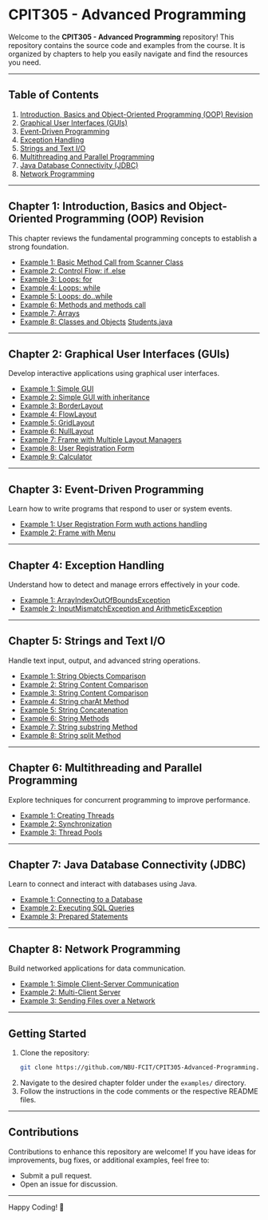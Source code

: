 # CPIT305 - Advanced Programming

Welcome to the **CPIT305 - Advanced Programming** repository! This repository contains the source code and examples from the course. It is organized by chapters to help you easily navigate and find the resources you need.

---

## Table of Contents

1. [Introduction, Basics and Object-Oriented Programming (OOP) Revision](#chapter-1-introduction-basics-and-object-oriented-programming-oop-revision)
3. [Graphical User Interfaces (GUIs)](#chapter-2-graphical-user-interfaces-guis)
4. [Event-Driven Programming](#chapter-3-event-driven-programming)
5. [Exception Handling](#chapter-4-exception-handling)
6. [Strings and Text I/O](#chapter-5-strings-and-text-io)
7. [Multithreading and Parallel Programming](#chapter-6-multithreading-and-parallel-programming)
8. [Java Database Connectivity (JDBC)](#chapter-7-java-database-connectivity-jdbc)
9. [Network Programming](#chapter-8-network-programming)

---

## Chapter 1: Introduction, Basics and Object-Oriented Programming (OOP) Revision 
This chapter reviews the fundamental programming concepts to establish a strong foundation.
- [Example 1: Basic Method Call from Scanner Class](CodeExamples/src/cpit305/chapter1/Example01.java)
- [Example 2: Control Flow: if..else](CodeExamples/src/cpit305/chapter1/Example02.java)
- [Example 3: Loops: for](CodeExamples/src/cpit305/chapter1/ForLoopExample.java)
- [Example 4: Loops: while](CodeExamples/src/cpit305/chapter1/WhileLoopExample.java)
- [Example 5: Loops: do..while](CodeExamples/src/cpit305/chapter1/DoWhileLoopExample.java)
- [Example 6: Methods and methods call](CodeExamples/src/cpit305/chapter1/Example04.java)
- [Example 7: Arrays](CodeExamples/src/cpit305/chapter1/Example05.java)
- [Example 8: Classes and Objects](CodeExamples/src/cpit305/chapter1/Example06.java) [Students.java](CodeExamples/src/cpit305/chapter1/Student.java)

---

## Chapter 2: Graphical User Interfaces (GUIs)
Develop interactive applications using graphical user interfaces.
- [Example 1: Simple GUI](CodeExamples/src/cpit305/chapter2/FirstFrame.java)
- [Example 2: Simple GUI with inheritance](CodeExamples/src/cpit305/chapter2/MyFrame.java)
- [Example 3: BorderLayout](CodeExamples/src/cpit305/chapter2/JFrameWithBorderLayout.java)
- [Example 4: FlowLayout](CodeExamples/src/cpit305/chapter2/JFrameWithFlowLayout.java)
- [Example 5: GridLayout](CodeExamples/src/cpit305/chapter2/JFrameWithGridLayout.java)
- [Example 6: NullLayout](CodeExamples/src/cpit305/chapter2/JFrameWithNullLayout.java)
- [Example 7: Frame with Multiple Layout Managers](CodeExamples/src/cpit305/chapter2/MultipleLayoutManagersExample.java)
- [Example 8: User Registration Form](CodeExamples/src/cpit305/chapter2/UserRegistrationForm.java)
- [Example 9: Calculator](CodeExamples/src/cpit305/chapter2/Calculator.java)

---

## Chapter 3: Event-Driven Programming
Learn how to write programs that respond to user or system events.
- [Example 1: User Registration Form wuth actions handling](CodeExamples/src/cpit305/chapter3/UserRegistrationForm.java)
- [Example 2: Frame with Menu](CodeExamples/src/cpit305/chapter3/FrameWithMenu.java)

---

## Chapter 4: Exception Handling
Understand how to detect and manage errors effectively in your code.
- [Example 1: ArrayIndexOutOfBoundsException](CodeExamples/src/cpit305/chapter4/ArrayIndexOutOfBoundsExceptionExample.java)
- [Example 2: InputMismatchException and ArithmeticException](CodeExamples/src/cpit305/chapter4/InputMismatchExceptionExample.java)

---

## Chapter 5: Strings and Text I/O
Handle text input, output, and advanced string operations.
- [Example 1: String Objects Comparison](CodeExamples/src/cpit305/chapter5/StringObjectsComparison.java)
- [Example 2: String Content Comparison](CodeExamples/src/cpit305/chapter5/StringContentComparison.java)
- [Example 3: String Content Comparison](CodeExamples/src/cpit305/chapter5/StringLength.java)
- [Example 4: String charAt Method](CodeExamples/src/cpit305/chapter5/StringCharAt.java)
- [Example 5: String Concatenation](CodeExamples/src/cpit305/chapter5/StringConcatenation.java)
- [Example 6: String Methods](CodeExamples/src/cpit305/chapter5/StringMethods.java)
- [Example 7: String substring Method](CodeExamples/src/cpit305/chapter5/StringSubstring.java)
- [Example 8: String split Method](CodeExamples/src/cpit305/chapter5/StringSplit.java)

---

## Chapter 6: Multithreading and Parallel Programming
Explore techniques for concurrent programming to improve performance.
- [Example 1: Creating Threads](examples/chapter6/creating_threads.java)
- [Example 2: Synchronization](examples/chapter6/synchronization.java)
- [Example 3: Thread Pools](examples/chapter6/thread_pools.java)

---

## Chapter 7: Java Database Connectivity (JDBC)
Learn to connect and interact with databases using Java.
- [Example 1: Connecting to a Database](examples/chapter7/db_connection.java)
- [Example 2: Executing SQL Queries](examples/chapter7/sql_queries.java)
- [Example 3: Prepared Statements](examples/chapter7/prepared_statements.java)

---

## Chapter 8: Network Programming
Build networked applications for data communication.
- [Example 1: Simple Client-Server Communication](examples/chapter8/client_server.java)
- [Example 2: Multi-Client Server](examples/chapter8/multi_client_server.java)
- [Example 3: Sending Files over a Network](examples/chapter8/file_transfer.java)

---

## Getting Started

1. Clone the repository:
   ```bash
   git clone https://github.com/NBU-FCIT/CPIT305-Advanced-Programming.git
   ```
2. Navigate to the desired chapter folder under the `examples/` directory.
3. Follow the instructions in the code comments or the respective README files.

---

## Contributions

Contributions to enhance this repository are welcome! If you have ideas for improvements, bug fixes, or additional examples, feel free to:
- Submit a pull request.
- Open an issue for discussion.

---

Happy Coding! 🚀
